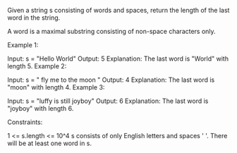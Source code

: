 Given a string s consisting of words and spaces, return the length of the last word in the string.

A word is a maximal substring consisting of non-space characters only.
 
Example 1:

Input: s = "Hello World"
Output: 5
Explanation: The last word is "World" with length 5.
Example 2:

Input: s = "   fly me   to   the moon  "
Output: 4
Explanation: The last word is "moon" with length 4.
Example 3:

Input: s = "luffy is still joyboy"
Output: 6
Explanation: The last word is "joyboy" with length 6.
 

Constraints:

1 <= s.length <= 10^4
s consists of only English letters and spaces ' '.
There will be at least one word in s.